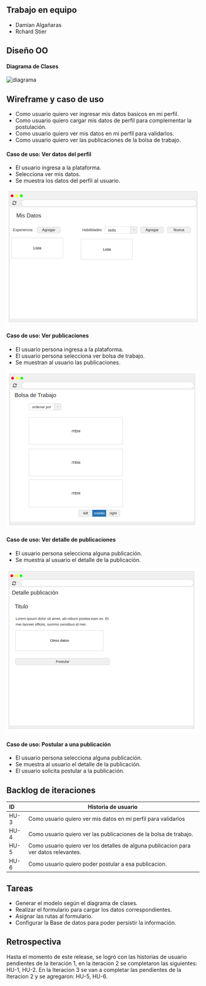 ## Trabajo en equipo 
- Damian Algañaras
- Rchard Stier
 
## Diseño OO 
#### Diagrama de Clases
![diagrama](diagrama_clase.png)

## Wireframe y caso de uso 

- Como usuario quiero ver ingresar mis datos basicos en mi perfil.
- Como usuario quiero cargar mis datos de perfil para complementar la postulación.
- Como usuario quiero ver mis datos en mi perfil para validarlos.
- Como usuario quiero ver las publicaciones de la bolsa de trabajo.


#### Caso de uso: Ver datos del perfil
- El usuario ingresa a la plataforma.
- Selecciona ver mis datos.
- Se muestra los datos del perfil al usuario.

![diagrama](pantalla_datos_adicionales_usuario.png)

#### Caso de uso: Ver publicaciones
- El usuario persona ingresa a la plataforma.
- El usuario persona selecciona ver bolsa de trabajo.
- Se muestran al usuario las publicaciones.
  
![diagrama](publicaciones.png)

#### Caso de uso: Ver detalle de publicaciones
- El usuario persona selecciona alguna publicación.
- Se muestra al usuario el detalle de la publicación.

![diagrama](detalle_publicacion.png)

#### Caso de uso: Postular a una publicación
- El usuario persona selecciona alguna publicación.
- Se muestra al usuario el detalle de la publicación.
- El usuario solicita postular a la publicación.

  
## Backlog de iteraciones 

| ID    | Historia de usuario                                                                   |
| :---- | ------------------------------------------------------------------------------------- |
| HU-3 | Como usuario quiero ver mis datos en mi perfil para validarlos                         |
| HU-4 | Como usuario quiero ver las publicaciones de la bolsa de trabajo.                      |
| HU-5 |Como usuario quiero ver los detalles de alguna publicacion para ver datos relevantes.   |
| HU-6 | Como usuario quiero poder postular a esa publicacion.                                  |

## Tareas 

- Generar el modelo según el diagrama de clases.
- Realizar el formulario para cargar los datos correspondientes.
- Asignar las rutas al formulario.
- Configurar la Base de datos para poder persistir la información.


## Retrospectiva

 Hasta el momento de este release, se logró con las historias de usuario pendientes de la iteración 1, en la iteracion 2 se completaron las siguientes: HU-1, HU-2. En la Iteracion 3 se van a completar las pendientes de la Iteracion 2 y se agregaron: HU-5, HU-6.